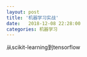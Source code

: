 ```yaml
---
layout:	post
title: '机器学习实战'
date:	2018-12-08 22:28:00
categories: 机器学习
---
```


从scikit-learning到tensorflow